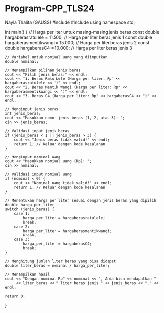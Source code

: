 # Program-CPP_TLS24
Nayla Thalita (GAUSS)
#include <iostream>
#include <string>
using namespace std;

int main() {
    // Harga per liter untuk masing-masing jenis beras
    const double hargaberasratulele = 11.500; // Harga per liter beras jenis 1
    const double hargaberasmentikwangi = 15.000; // Harga per liter beras jenis 2
    const double hargaberasC4 = 10.000; // Harga per liter beras jenis 3

    // Variabel untuk nominal uang yang diinputkan
    double nominal;
    
    // Menampilkan pilihan jenis beras
    cout << "Pilih jenis beras:" << endl;
    cout << "1. Beras Ratu Lele (Harga per liter: Rp" << hargaberasratulele << ")" << endl;
    cout << "2. Beras Mentik Wangi (Harga per liter: Rp" << hargaberasmentikwangi << ")" << endl;
    cout << "3. Beras C4 (Harga per liter: Rp" << hargaberasC4 << ")" << endl;
    
    // Menginput jenis beras
    int jenis_beras;
    cout << "Masukkan nomor jenis beras (1, 2, atau 3): ";
    cin >> jenis_beras;

    // Validasi input jenis beras
    if (jenis_beras < 1 || jenis_beras > 3) {
        cout << "Jenis beras tidak valid!" << endl;
        return 1; // Keluar dengan kode kesalahan
    }
    
    // Menginput nominal uang
    cout << "Masukkan nominal uang (Rp): ";
    cin >> nominal;

    // Validasi input nominal uang
    if (nominal < 0) {
        cout << "Nominal uang tidak valid!" << endl;
        return 1; // Keluar dengan kode kesalahan
    }

    // Menentukan harga per liter sesuai dengan jenis beras yang dipilih
    double harga_per_liter;
    switch (jenis_beras) {
        case 1:
            harga_per_liter = hargaberasratulele;
            break;
        case 2:
            harga_per_liter = hargaberasmentikwangi;
            break;
        case 3:
            harga_per_liter = hargaberasC4;
            break;
    }

    // Menghitung jumlah liter beras yang bisa didapat
    double liter_beras = nominal / harga_per_liter;

    // Menampilkan hasil
    cout << "Dengan nominal Rp" << nominal << ", Anda bisa mendapatkan " 
         << liter_beras << " liter beras jenis " << jenis_beras << "." << endl;

    return 0;
}
